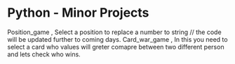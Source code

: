 #  Python -  Minor Projects 
Position_game , Select a position to replace a number to string // the code will be updated further to coming days.
Card_war_game , In this you need to select a card who values will greter comapre between two different person and lets check who wins.
